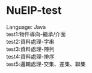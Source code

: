 # NuEIP-test<br>
Language: Java<br>
test1:物件導向-繼承/介面<br>
test2:資料處理-字串<br>
test3:資料處理-陣列<br>
test4:資料處理-排序<br>
test5:邏輯處理-交集、差集、聯集<br>
